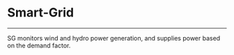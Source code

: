 # Smart-Grid
_________________________________________________________________

SG monitors wind and hydro power generation, and supplies power based on the demand factor. 
